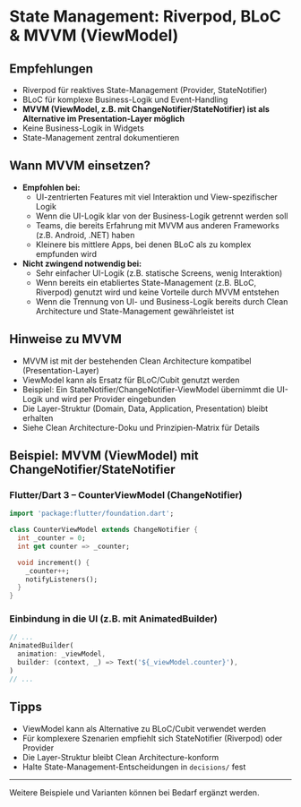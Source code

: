 # State Management: Riverpod, BLoC & MVVM (ViewModel)

## Empfehlungen
- Riverpod für reaktives State-Management (Provider, StateNotifier)
- BLoC für komplexe Business-Logik und Event-Handling
- **MVVM (ViewModel, z.B. mit ChangeNotifier/StateNotifier) ist als Alternative im Presentation-Layer möglich**
- Keine Business-Logik in Widgets
- State-Management zentral dokumentieren

## Wann MVVM einsetzen?
- **Empfohlen bei:**
  - UI-zentrierten Features mit viel Interaktion und View-spezifischer Logik
  - Wenn die UI-Logik klar von der Business-Logik getrennt werden soll
  - Teams, die bereits Erfahrung mit MVVM aus anderen Frameworks (z.B. Android, .NET) haben
  - Kleinere bis mittlere Apps, bei denen BLoC als zu komplex empfunden wird
- **Nicht zwingend notwendig bei:**
  - Sehr einfacher UI-Logik (z.B. statische Screens, wenig Interaktion)
  - Wenn bereits ein etabliertes State-Management (z.B. BLoC, Riverpod) genutzt wird und keine Vorteile durch MVVM entstehen
  - Wenn die Trennung von UI- und Business-Logik bereits durch Clean Architecture und State-Management gewährleistet ist

## Hinweise zu MVVM
- MVVM ist mit der bestehenden Clean Architecture kompatibel (Presentation-Layer)
- ViewModel kann als Ersatz für BLoC/Cubit genutzt werden
- Beispiel: Ein StateNotifier/ChangeNotifier-ViewModel übernimmt die UI-Logik und wird per Provider eingebunden
- Die Layer-Struktur (Domain, Data, Application, Presentation) bleibt erhalten
- Siehe Clean Architecture-Doku und Prinzipien-Matrix für Details

## Beispiel: MVVM (ViewModel) mit ChangeNotifier/StateNotifier

### Flutter/Dart 3 – CounterViewModel (ChangeNotifier)
```dart
import 'package:flutter/foundation.dart';

class CounterViewModel extends ChangeNotifier {
  int _counter = 0;
  int get counter => _counter;

  void increment() {
    _counter++;
    notifyListeners();
  }
}
```

### Einbindung in die UI (z.B. mit AnimatedBuilder)
```dart
// ...
AnimatedBuilder(
  animation: _viewModel,
  builder: (context, _) => Text('${_viewModel.counter}'),
)
// ...
```

## Tipps
- ViewModel kann als Alternative zu BLoC/Cubit verwendet werden
- Für komplexere Szenarien empfiehlt sich StateNotifier (Riverpod) oder Provider
- Die Layer-Struktur bleibt Clean Architecture-konform
- Halte State-Management-Entscheidungen in `decisions/` fest

---

Weitere Beispiele und Varianten können bei Bedarf ergänzt werden.
